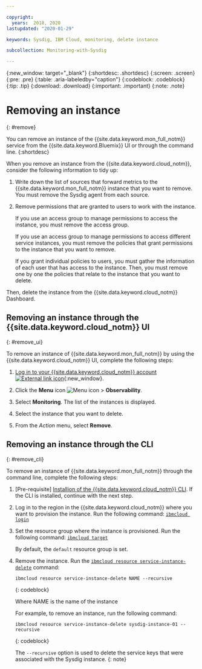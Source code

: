 ```yaml
---

copyright:
  years:  2018, 2020
lastupdated: "2020-01-29"

keywords: Sysdig, IBM Cloud, monitoring, delete instance

subcollection: Monitoring-with-Sysdig

---
```


{:new_window: target="_blank"}
{:shortdesc: .shortdesc}
{:screen: .screen}
{:pre: .pre}
{:table: .aria-labeledby="caption"}
{:codeblock: .codeblock}
{:tip: .tip}
{:download: .download}
{:important: .important}
{:note: .note}

# Removing an instance
{: #remove}

You can remove an instance of the {{site.data.keyword.mon_full_notm}} service from the {{site.data.keyword.Bluemix}} UI or through the command line.
{:shortdesc}

When you remove an instance from the {{site.data.keyword.cloud_notm}}, consider the following information to tidy up:

1. Write down the list of sources that forward metrics to the {{site.data.keyword.mon_full_notm}} instance that you want to remove. You must remove the Sysdig agent from each source.
2. Remove permissions that are granted to users to work with the instance. 

    If you use an access group to manage permissions to access the instance, you must remove the access group.

    If you use an access group to manage permissions to access different service instances, you must remove the policies that grant permissions to the instance that you want to remove.
    
    If you grant individual policies to users, you must gather the information of each user that has access to the instance. Then, you must remove one by one the policies that relate to the instance that you want to delete.


Then, delete the instance from the {{site.data.keyword.cloud_notm}} Dashboard.


## Removing an instance through the {{site.data.keyword.cloud_notm}} UI
{: #remove_ui}

To remove an instance of {{site.data.keyword.mon_full_notm}} by using the {{site.data.keyword.cloud_notm}} UI, complete the following steps:

1. [Log in to your {{site.data.keyword.cloud_notm}} account ![External link icon](../../icons/launch-glyph.svg "External link icon")](https://cloud.ibm.com/login){:new_window}.

2. Click the **Menu** icon ![Menu icon](../../icons/icon_hamburger.svg) &gt; **Observability**. 

3. Select **Monitoring**. The list of the instances is displayed.

4. Select the instance that you want to delete.

5. From the *Action* menu, select **Remove**.


## Removing an instance through the CLI
{: #remove_cli}

To remove an instance of {{site.data.keyword.mon_full_notm}} through the command line, complete the following steps:

1. [Pre-requisite] [Installion of the {{site.data.keyword.cloud_notm}} CLI](/docs/cli?topic=cloud-cli-getting-started). If the CLI is installed, continue with the next step.

2. Log in to the region in the {{site.data.keyword.cloud_notm}} where you want to provision the instance. Run the following command: [`ibmcloud login`](/docs/cli/reference/ibmcloud?topic=cloud-cli-ibmcloud_cli#ibmcloud_login)

3. Set the resource group where the instance is provisioned. Run the following command: [`ibmcloud target`](/docs/cli/reference/ibmcloud?topic=cloud-cli-ibmcloud_cli#ibmcloud_target)

    By default, the `default` resource group is set.

4. Remove the instance. Run the [`ibmcloud resource service-instance-delete`](/docs/cli/reference/ibmcloud?topic=cloud-cli-ibmcloud_commands_resource#ibmcloud_resource_service_instance_delete) command:

    ```
    ibmcloud resource service-instance-delete NAME --recursive
    ```
    {: codeblock}

    Where NAME is the name of the instance

    For example, to remove an instance, run the following command:

    ```
    ibmcloud resource service-instance-delete sysdig-instance-01 --recursive
    ```
    {: codeblock}

    The `--recursive` option is used to delete the service keys that were associated with the Sysdig instance.
    {: note}
    

